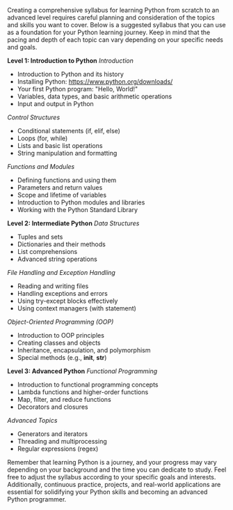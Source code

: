 Creating a comprehensive syllabus for learning Python from scratch to an advanced level requires careful planning and consideration of the topics and skills you want to cover. Below is a suggested syllabus that you can use as a foundation for your Python learning journey. Keep in mind that the pacing and depth of each topic can vary depending on your specific needs and goals.

**Level 1: Introduction to Python**
*Introduction*
- Introduction to Python and its history
- Installing Python: https://www.python.org/downloads/
- Your first Python program: "Hello, World!"
- Variables, data types, and basic arithmetic operations
- Input and output in Python

*Control Structures*
- Conditional statements (if, elif, else)
- Loops (for, while)
- Lists and basic list operations
- String manipulation and formatting

*Functions and Modules*
- Defining functions and using them
- Parameters and return values
- Scope and lifetime of variables
- Introduction to Python modules and libraries
- Working with the Python Standard Library

**Level 2: Intermediate Python**
*Data Structures*
- Tuples and sets
- Dictionaries and their methods
- List comprehensions
- Advanced string operations

*File Handling and Exception Handling*
- Reading and writing files
- Handling exceptions and errors
- Using try-except blocks effectively
- Using context managers (with statement)

*Object-Oriented Programming (OOP)*
- Introduction to OOP principles
- Creating classes and objects
- Inheritance, encapsulation, and polymorphism
- Special methods (e.g., __init__, __str__)

**Level 3: Advanced Python**
*Functional Programming*
- Introduction to functional programming concepts
- Lambda functions and higher-order functions
- Map, filter, and reduce functions
- Decorators and closures

*Advanced Topics*
- Generators and iterators
- Threading and multiprocessing
- Regular expressions (regex)

Remember that learning Python is a journey, and your progress may vary depending on your background and the time you can dedicate to study. Feel free to adjust the syllabus according to your specific goals and interests. Additionally, continuous practice, projects, and real-world applications are essential for solidifying your Python skills and becoming an advanced Python programmer.